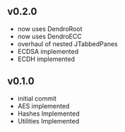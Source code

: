 ## v0.2.0
* now uses DendroRoot
* now uses DendroECC
* overhaul of nested JTabbedPanes
* ECDSA implemented
* ECDH implemented

## v0.1.0
* initial commit
* AES implemented
* Hashes Implemented
* Utilities Implemented